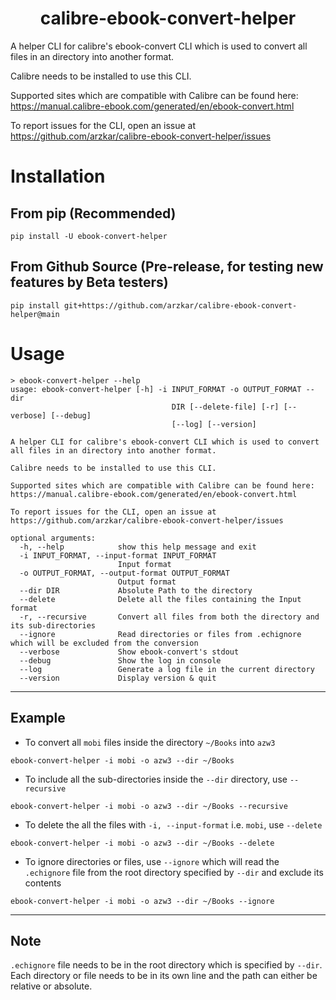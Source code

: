 <h1 align="center">calibre-ebook-convert-helper</h1>

A helper CLI for calibre's ebook-convert CLI which is used to convert all files in an directory into another format.<br>

Calibre needs to be installed to use this CLI.<br>

Supported sites which are compatible with Calibre can be found here: https://manual.calibre-ebook.com/generated/en/ebook-convert.html<br>

To report issues for the CLI, open an issue at https://github.com/arzkar/calibre-ebook-convert-helper/issues

# Installation

## From pip (Recommended)

```
pip install -U ebook-convert-helper
```

## From Github Source (Pre-release, for testing new features by Beta testers)

```
pip install git+https://github.com/arzkar/calibre-ebook-convert-helper@main
```

# Usage

```
> ebook-convert-helper --help
usage: ebook-convert-helper [-h] -i INPUT_FORMAT -o OUTPUT_FORMAT --dir
                                    DIR [--delete-file] [-r] [--verbose] [--debug]
                                    [--log] [--version]

A helper CLI for calibre's ebook-convert CLI which is used to convert all files in an directory into another format.

Calibre needs to be installed to use this CLI.

Supported sites which are compatible with Calibre can be found here: https://manual.calibre-ebook.com/generated/en/ebook-convert.html

To report issues for the CLI, open an issue at https://github.com/arzkar/calibre-ebook-convert-helper/issues

optional arguments:
  -h, --help            show this help message and exit
  -i INPUT_FORMAT, --input-format INPUT_FORMAT
                        Input format
  -o OUTPUT_FORMAT, --output-format OUTPUT_FORMAT
                        Output format
  --dir DIR             Absolute Path to the directory
  --delete              Delete all the files containing the Input format
  -r, --recursive       Convert all files from both the directory and its sub-directories
  --ignore              Read directories or files from .echignore which will be excluded from the conversion
  --verbose             Show ebook-convert's stdout
  --debug               Show the log in console
  --log                 Generate a log file in the current directory
  --version             Display version & quit
```

---

## Example

- To convert all `mobi` files inside the directory `~/Books` into `azw3`

```
ebook-convert-helper -i mobi -o azw3 --dir ~/Books
```

- To include all the sub-directories inside the `--dir` directory, use `--recursive`

```
ebook-convert-helper -i mobi -o azw3 --dir ~/Books --recursive
```

- To delete the all the files with `-i, --input-format` i.e. `mobi`, use `--delete`

```
ebook-convert-helper -i mobi -o azw3 --dir ~/Books --delete
```

- To ignore directories or files, use `--ignore` which will read the `.echignore` file from the root directory specified by `--dir` and exclude its contents

```
ebook-convert-helper -i mobi -o azw3 --dir ~/Books --ignore
```

---

## Note

`.echignore` file needs to be in the root directory which is specified by `--dir`. Each directory or file needs to be in its own line and the path can either be relative or absolute.
